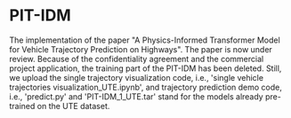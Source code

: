 # PIT-IDM
The implementation of the paper "A Physics-Informed Transformer Model for Vehicle Trajectory Prediction on Highways". The paper is now under review. Because of the confidentiality agreement and the commercial project application, the training part of the PIT-IDM has been deleted. Still, we upload the single trajectory visualization code, i.e., 'single vehicle trajectories visualization_UTE.ipynb', and trajectory prediction demo code, i.e., 'predict.py' and 'PIT-IDM_1_UTE.tar' stand for the models already pre-trained on the UTE dataset.
